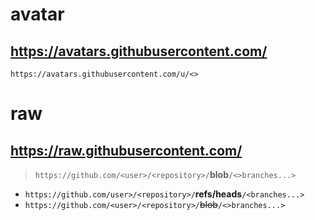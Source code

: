 # avatar
## https://avatars.githubusercontent.com/
`https://avatars.githubusercontent.com/u/<>`
# raw
## https://raw.githubusercontent.com/
> `https://github.com/<user>/<repository>/`**blob**`/<>branches...>`

- `https://github.com/user>/<repository>/`**refs/heads**`/<branches...>`
- `https://github.com/<user>/<repository>/`~~blob~~`/<>branches...>`

